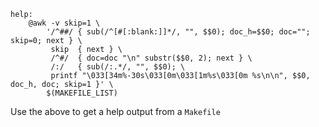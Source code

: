 ```
help:
    @awk -v skip=1 \
        '/^##/ { sub(/^[#[:blank:]]*/, "", $$0); doc_h=$$0; doc=""; skip=0; next } \
         skip  { next } \
         /^#/  { doc=doc "\n" substr($$0, 2); next } \
         /:/   { sub(/:.*/, "", $$0); \
         printf "\033[34m%-30s\033[0m\033[1m%s\033[0m %s\n\n", $$0, doc_h, doc; skip=1 }' \
        $(MAKEFILE_LIST)
```

Use the above to get a help output from a `Makefile`
